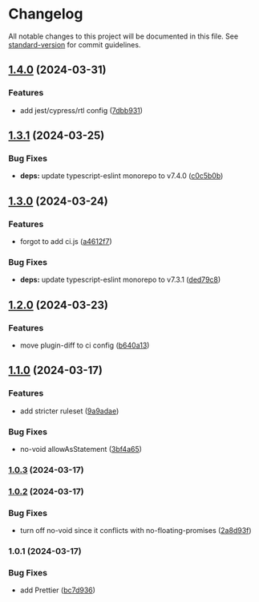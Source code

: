 # Changelog

All notable changes to this project will be documented in this file. See [standard-version](https://github.com/conventional-changelog/standard-version) for commit guidelines.

## [1.4.0](https://github.com/mrijke/eslint-config/compare/v1.3.1...v1.4.0) (2024-03-31)


### Features

* add jest/cypress/rtl config ([7dbb931](https://github.com/mrijke/eslint-config/commit/7dbb9317a2b06a63b33d4cba0fb34905529a622f))

## [1.3.1](https://github.com/mrijke/eslint-config/compare/v1.3.0...v1.3.1) (2024-03-25)


### Bug Fixes

* **deps:** update typescript-eslint monorepo to v7.4.0 ([c0c5b0b](https://github.com/mrijke/eslint-config/commit/c0c5b0b87d1118258fe7cd28e7468e6d09907064))

## [1.3.0](https://github.com/mrijke/eslint-config/compare/v1.2.0...v1.3.0) (2024-03-24)


### Features

* forgot to add ci.js ([a4612f7](https://github.com/mrijke/eslint-config/commit/a4612f73d585dfa7f09d4f7020224cf9b6f54840))


### Bug Fixes

* **deps:** update typescript-eslint monorepo to v7.3.1 ([ded79c8](https://github.com/mrijke/eslint-config/commit/ded79c8c4b2e30188eaf5d38ebdebc9c7a74f713))

## [1.2.0](https://github.com/mrijke/eslint-config/compare/v1.1.0...v1.2.0) (2024-03-23)


### Features

* move plugin-diff to ci config ([b640a13](https://github.com/mrijke/eslint-config/commit/b640a131260dcf8e1e21ac78dd8ca8fcc8af3ee9))

## [1.1.0](https://github.com/mrijke/eslint-config/compare/v1.0.3...v1.1.0) (2024-03-17)


### Features

* add stricter ruleset ([9a9adae](https://github.com/mrijke/eslint-config/commit/9a9adae46fcdec1c47637f952ee7fcf29b27ad57))


### Bug Fixes

* no-void allowAsStatement ([3bf4a65](https://github.com/mrijke/eslint-config/commit/3bf4a6553c54d987ade0db25051d2052630565b2))

### [1.0.3](https://github.com/mrijke/eslint-config/compare/v1.0.2...v1.0.3) (2024-03-17)

### [1.0.2](https://github.com/mrijke/eslint-config/compare/v1.0.1...v1.0.2) (2024-03-17)


### Bug Fixes

* turn off no-void since it conflicts with no-floating-promises ([2a8d93f](https://github.com/mrijke/eslint-config/commit/2a8d93f02a30de6330d9c691f476c499b896e00f))

### 1.0.1 (2024-03-17)


### Bug Fixes

* add Prettier ([bc7d936](https://github.com/mrijke/eslint-config/commit/bc7d9369f52446534f7dd1176fc5edfa60f48585))
